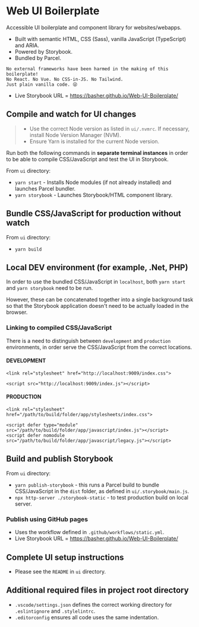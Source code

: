 # Web UI Boilerplate
Accessible UI boilerplate and component library for websites/webapps.
- Built with semantic HTML, CSS (Sass), vanilla JavaScript (TypeScript) and ARIA.
- Powered by Storybook.
- Bundled by Parcel.

```
No external frameworks have been harmed in the making of this boilerplate!
No React. No Vue. No CSS-in-JS. No Tailwind.
Just plain vanilla code. 😜
```

- Live Storybook URL = https://basher.github.io/Web-UI-Boilerplate/

## Compile and watch for UI changes
> - Use the correct Node version as listed in `ui/.nvmrc`. If necessary, install Node Version Manager (NVM).
> - Ensure Yarn is installed for the current Node version.

Run both the following commands in **separate terminal instances** in order to be able to compile CSS/JavaScript and test the UI in Storybook.

From `ui` directory:
- `yarn start` - Installs Node modules (if not already installed) and launches Parcel bundler.
- `yarn storybook` - Launches Storybook/HTML component library.

## Bundle CSS/JavaScript for production without watch
From `ui` directory:
- `yarn build`

## Local DEV environment (for example, .Net, PHP)
In order to use the bundled CSS/JavaScript in `localhost`, both `yarn start` and `yarn storybook` need to be run.

However, these can be concatenated together into a single background task so that the Storybook application doesn't need to be actually loaded in the browser.

### Linking to compiled CSS/JavaScript
There is a need to distinguish between `development` and `production` environments, in order serve the  CSS/JavaScript from the correct locations.

#### DEVELOPMENT
```
<link rel="stylesheet" href="http://localhost:9009/index.css">
```
```
<script src="http://localhost:9009/index.js"></script>
```

#### PRODUCTION
```
<link rel="stylesheet" href="/path/to/build/folder/app/stylesheets/index.css">
```
```
<script defer type="module" src="/path/to/build/folder/app/javascript/index.js"></script>
<script defer nomodule src="/path/to/build/folder/app/javascript/legacy.js"></script>
```

## Build and publish Storybook
From `ui` directory:
- `yarn publish-storybook` - this runs a Parcel build to bundle CSS/JavaScript in the `dist` folder, as defined in `ui/.storybook/main.js`.
- `npx http-server ./storybook-static` - to test production build on local server.

### Publish using GitHub pages
- Uses the workflow defined in `.github/workflows/static.yml`.
- Live Storybook URL = https://basher.github.io/Web-UI-Boilerplate/

## Complete UI setup instructions
- Please see the `README` in `ui` directory.

## Additional required files in project root directory
- `.vscode/settings.json` defines the correct working directory for `.eslintignore` and `.stylelintrc`.
- `.editorconfig` ensures all code uses the same indentation.
